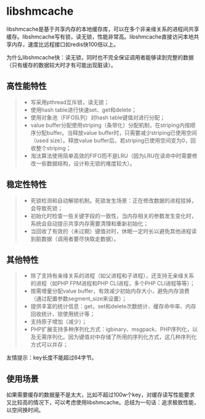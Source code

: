 # libshmcache

libshmcache是基于共享内存的本地缓存库，可以在多个非亲缘关系的进程间共享缓存。libshmcache写有锁，读无锁，性能非常高。libshmcache直接访问本地共享内存，速度比远程接口如redis快100倍以上。

为什么libshmcache快：读无锁，同时也不完全保证调用者能够读到完整的数据（只有缓存的数据较大时才有可能出现脏读）。

## 高性能特性

>- 写采用pthread互斥锁，读无锁；
>- 使用hash table进行快速set、get和delete；
>- 使用对象池（FIFO队列）对hash table键值对进行分配；
>- value buffer分配使用striping（条带化）分配机制，在striping内按顺序分配buffer。当释放value buffer时，只需要减少striping已使用空间（used size）。释放value buffer后，若striping已使用空间变为0，回收整个striping；
>- 淘汰算法使用简单高效的FIFO而不是LRU（因为LRU在读命中时需要修改一些数据结构，设计称无锁的难度较大）。

## 稳定性特性

>- 死锁检测和自动解锁机制。死锁发生场景：正在修改数据的进程挂掉，会导致死锁；
>- 初始化时检查一些关键字段的一致性，当内存相关的参数发生变化时，系统会自动提示共享内存需要清理和重新初始化；
>- 当回收了有效的（未过期）键值对时，休眠一定时长以避免其他进程读到脏数据（调用者要尽快取走数据）。

## 其他特性

>- 除了支持有亲缘关系的进程（如父进程和子进程），还支持无亲缘关系的进程（如PHP FPM进程和PHP CLI进程，多个PHP CLI进程等等）；
>- 按需增量分配value buffer，有效减少初始内存大小，避免内存浪费（通过配置参数segment_size来设置）；
>- 提供丰富的统计信息：get，set和delete次数统计、缓存命中率、内存回收统计、锁使用统计等；
>- 支持原子增加（减少）；
>- PHP扩展支持多种序列化方式：igbinary、msgpack、PHP序列化，以及无需序列化。因为键值对中存储了所用的序列化方式，这几种序列化方式可以并存；

友情提示：key长度不能超过64字节。

## 使用场景

如果需要缓存的数据量不是太大，比如不超过100w个key，对缓存读写性能要求又比较高的情况下，可以考虑使用libshmcache。总结为一句话：追求极致性能，以空间换时间。

